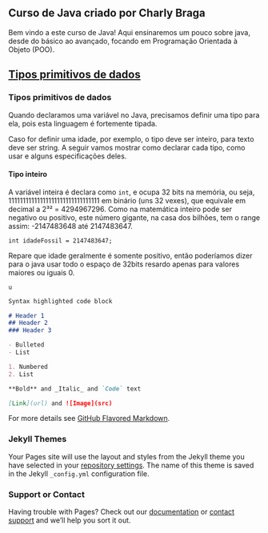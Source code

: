 ## Curso de Java criado  por Charly Braga

Bem vindo a este curso de Java! Aqui ensinaremos um pouco sobre java, desde do básico ao avançado, focando em Programação Orientada à Objeto (POO).

## [Tipos primitivos de dados](https://github.com/charlyBraga/Course-Java-complete/blob/gh-pages/type_data.md)

### Tipos primitivos de dados
Quando declaramos uma variável no Java, precisamos definir uma tipo para ela, pois esta linguagem é fortemente tipada.

Caso for definir uma idade, por exemplo, o tipo deve ser inteiro, para texto deve ser string. A seguir vamos mostrar como declarar cada tipo, como usar e alguns especificações deles.

#### Tipo inteiro

A variável inteira é declara como ```int```, e ocupa 32 bits na memória, ou seja, 11111111111111111111111111111111 em binário (uns 32 vexes), que equivale em decimal a 2³² = 4294967296. Como na matemática inteiro pode ser negativo ou positivo, este número gigante, na casa dos bilhões, tem o range assim: -2147483648 até 2147483647. 

```
int idadeFossil = 2147483647;
```
Repare que idade geralmente é somente positivo, então poderíamos dizer para o java usar todo o espaço de 32bits resardo apenas para valores maiores ou iguais 0.
```
u
```


```markdown
Syntax highlighted code block

# Header 1
## Header 2
### Header 3

- Bulleted
- List

1. Numbered
2. List

**Bold** and _Italic_ and `Code` text

[Link](url) and ![Image](src)
```

For more details see [GitHub Flavored Markdown](https://guides.github.com/features/mastering-markdown/).

### Jekyll Themes

Your Pages site will use the layout and styles from the Jekyll theme you have selected in your [repository settings](https://github.com/charlyBraga/Course-Java-complete/settings/pages). The name of this theme is saved in the Jekyll `_config.yml` configuration file.

### Support or Contact

Having trouble with Pages? Check out our [documentation](https://docs.github.com/categories/github-pages-basics/) or [contact support](https://support.github.com/contact) and we’ll help you sort it out.
